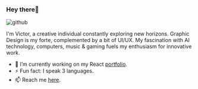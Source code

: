 ### Hey there💚
![github](https://img.shields.io/badge/GitHub-000000?style=for-the-badge&logo=GitHub&logoColor=white)

I'm Victor, a creative individual constantly exploring new horizons. Graphic Design is my forte, complemented by a bit of UI/UX. My fascination with AI technology, computers, music & gaming fuels my enthusiasm for innovative work.

- 🔭 I’m currently working on my React [portfolio](https://shad-cn-ui.vercel.app/).
- ⚡ Fun fact: I speak 3 languages.
- 📫 Reach me [here](https://victortonu.myportfolio.com/contact).
